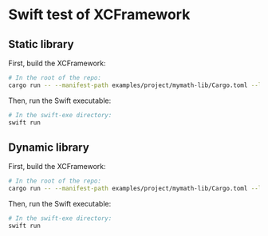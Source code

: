 # Swift test of XCFramework

## Static library

First, build the XCFramework:

```bash
# In the root of the repo:
cargo run -- --manifest-path examples/project/mymath-lib/Cargo.toml --lib-type staticlib
```

Then, run the Swift executable:

```bash
# In the swift-exe directory:
swift run
```

## Dynamic library

First, build the XCFramework:

```bash
# In the root of the repo:
cargo run -- --manifest-path examples/project/mymath-lib/Cargo.toml --lib-type cdylib
```

Then, run the Swift executable:

```bash
# In the swift-exe directory:
swift run
```
